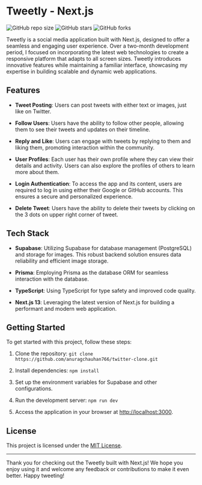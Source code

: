 # Tweetly - Next.js

![GitHub repo size](https://img.shields.io/github/repo-size/anuragchauhan766/twitter-clone)
![GitHub stars](https://img.shields.io/github/stars/anuragchauhan766/twitter-clone)
![GitHub forks](https://img.shields.io/github/forks/anuragchauhan766/twitter-clone)

Tweetly is a social media application built with Next.js, designed to offer a seamless and engaging user experience. Over a two-month development period, I focused on incorporating the latest web technologies to create a responsive platform that adapts to all screen sizes. Tweetly introduces innovative features while maintaining a familiar interface, showcasing my expertise in building scalable and dynamic web applications.

## Features

- **Tweet Posting**: Users can post tweets with either text or images, just like on Twitter.

- **Follow Users**: Users have the ability to follow other people, allowing them to see their tweets and updates on their timeline.

- **Reply and Like**: Users can engage with tweets by replying to them and liking them, promoting interaction within the community.

- **User Profiles**: Each user has their own profile where they can view their details and activity. Users can also explore the profiles of others to learn more about them.

- **Login Authentication**: To access the app and its content, users are required to log in using either their Google or GitHub accounts. This ensures a secure and personalized experience.

- **Delete Tweet**: Users have the ability to delete their tweets by clicking on the 3 dots on upper right corner of tweet.

## Tech Stack

- **Supabase**: Utilizing Supabase for database management (PostgreSQL) and storage for images. This robust backend solution ensures data reliability and efficient image storage.

- **Prisma**: Employing Prisma as the database ORM for seamless interaction with the database.

- **TypeScript**: Using TypeScript for type safety and improved code quality.

- **Next.js 13**: Leveraging the latest version of Next.js for building a performant and modern web application.

## Getting Started

To get started with this project, follow these steps:

1. Clone the repository: `git clone https://github.com/anuragchauhan766/twitter-clone.git`

2. Install dependencies: `npm install`

3. Set up the environment variables for Supabase and other configurations.

4. Run the development server: `npm run dev`

5. Access the application in your browser at [http://localhost:3000](http://localhost:3000).

## License

This project is licensed under the [MIT License](LICENSE).

---

Thank you for checking out the Tweetly built with Next.js! We hope you enjoy using it and welcome any feedback or contributions to make it even better. Happy tweeting!
